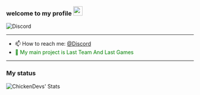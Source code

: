 ### welcome to my **profile** <a href="https://www.gautamkrishnar.com/"><img src="https://media.giphy.com/media/hvRJCLFzcasrR4ia7z/giphy.gif" width="25px"></a>

![Discord](https://discord.c99.nl/widget/theme-1/712373144987369606.png)

---



- :mailbox: How to reach me: [@Discord](https://discord.com/channels/@me/712373144987369606)
-  <span style="color: green"> :mount_fuji: My main project is Last Team And Last Games
</span>

---

### My status

<img align="left" alt="ChickenDevs' Stats" src="https://github-readme-stats.vercel.app/api?username=W5RO&count_private=true&show_icons=true&theme=radical">

